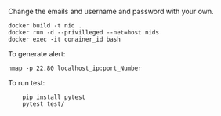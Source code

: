 Change the emails and username and password with your own.

    docker build -t nid .
    docker run -d --privilleged --net=host nids
    docker exec -it conainer_id bash

To generate alert: 
    
    nmap -p 22,80 localhost_ip:port_Number

To run test:

        pip install pytest
        pytest test/
